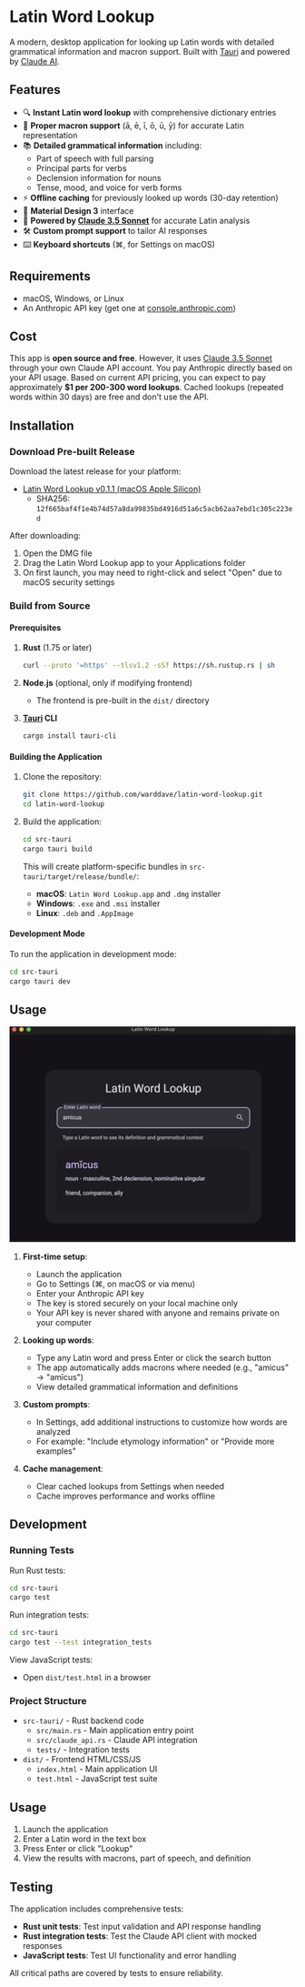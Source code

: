 # Latin Word Lookup

A modern, desktop application for looking up Latin words with detailed grammatical information and macron support. Built with [Tauri](https://tauri.app) and powered by [Claude AI](https://claude.ai).

## Features

- 🔍 **Instant Latin word lookup** with comprehensive dictionary entries
- 📝 **Proper macron support** (ā, ē, ī, ō, ū, ȳ) for accurate Latin representation
- 📚 **Detailed grammatical information** including:
  - Part of speech with full parsing
  - Principal parts for verbs
  - Declension information for nouns
  - Tense, mood, and voice for verb forms
- ⚡ **Offline caching** for previously looked up words (30-day retention)
- 🎨 **Material Design 3** interface
- 🤖 **Powered by [Claude 3.5 Sonnet](https://claude.ai)** for accurate Latin analysis
- 🛠️ **Custom prompt support** to tailor AI responses
- ⌨️ **Keyboard shortcuts** (⌘, for Settings on macOS)

## Requirements

- macOS, Windows, or Linux
- An Anthropic API key (get one at [console.anthropic.com](https://console.anthropic.com))

## Cost

This app is **open source and free**. However, it uses [Claude 3.5 Sonnet](https://claude.ai) through your own Claude API account. You pay Anthropic directly based on your API usage. Based on current API pricing, you can expect to pay approximately **$1 per 200-300 word lookups**. Cached lookups (repeated words within 30 days) are free and don't use the API.

## Installation

### Download Pre-built Release

Download the latest release for your platform:
- [Latin Word Lookup v0.1.1 (macOS Apple Silicon)](https://github.com/warddave/latin-word-lookup/releases/download/v0.1.1/Latin.Word.Lookup_0.1.1_aarch64.dmg)
  - SHA256: `12f665baf4f1e4b74d57a8da99835bd4916d51a6c5acb62aa7ebd1c305c223ed`

After downloading:
1. Open the DMG file
2. Drag the Latin Word Lookup app to your Applications folder
3. On first launch, you may need to right-click and select "Open" due to macOS security settings

### Build from Source

#### Prerequisites

1. **Rust** (1.75 or later)
   ```bash
   curl --proto '=https' --tlsv1.2 -sSf https://sh.rustup.rs | sh
   ```

2. **Node.js** (optional, only if modifying frontend)
   - The frontend is pre-built in the `dist/` directory

3. **[Tauri](https://tauri.app) CLI**
   ```bash
   cargo install tauri-cli
   ```

#### Building the Application

1. Clone the repository:
   ```bash
   git clone https://github.com/warddave/latin-word-lookup.git
   cd latin-word-lookup
   ```

2. Build the application:
   ```bash
   cd src-tauri
   cargo tauri build
   ```

   This will create platform-specific bundles in `src-tauri/target/release/bundle/`:
   - **macOS**: `Latin Word Lookup.app` and `.dmg` installer
   - **Windows**: `.exe` and `.msi` installer
   - **Linux**: `.deb` and `.AppImage`

#### Development Mode

To run the application in development mode:

```bash
cd src-tauri
cargo tauri dev
```

## Usage

![Latin Word Lookup Screenshot](docs/images/app-screenshot.png)

1. **First-time setup**: 
   - Launch the application
   - Go to Settings (⌘, on macOS or via menu)
   - Enter your Anthropic API key
   - The key is stored securely on your local machine only
   - Your API key is never shared with anyone and remains private on your computer

2. **Looking up words**: 
   - Type any Latin word and press Enter or click the search button
   - The app automatically adds macrons where needed (e.g., "amicus" → "amīcus")
   - View detailed grammatical information and definitions

3. **Custom prompts**: 
   - In Settings, add additional instructions to customize how words are analyzed
   - For example: "Include etymology information" or "Provide more examples"

4. **Cache management**: 
   - Clear cached lookups from Settings when needed
   - Cache improves performance and works offline

## Development

### Running Tests

Run Rust tests:
```bash
cd src-tauri
cargo test
```

Run integration tests:
```bash
cd src-tauri
cargo test --test integration_tests
```

View JavaScript tests:
- Open `dist/test.html` in a browser

### Project Structure

- `src-tauri/` - Rust backend code
  - `src/main.rs` - Main application entry point
  - `src/claude_api.rs` - Claude API integration
  - `tests/` - Integration tests
- `dist/` - Frontend HTML/CSS/JS
  - `index.html` - Main application UI
  - `test.html` - JavaScript test suite

## Usage

1. Launch the application
2. Enter a Latin word in the text box
3. Press Enter or click "Lookup"
4. View the results with macrons, part of speech, and definition

## Testing

The application includes comprehensive tests:

- **Rust unit tests**: Test input validation and API response handling
- **Rust integration tests**: Test the Claude API client with mocked responses
- **JavaScript tests**: Test UI functionality and error handling

All critical paths are covered by tests to ensure reliability.